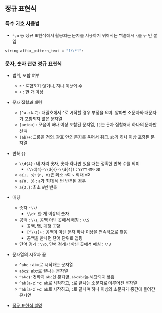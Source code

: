 ## 정규 표현식
### 특수 기호 사용법
- `*`, `n` 등 정규 표현식에서 활용되는 문자를 사용하기 위해서는 백슬래시 `\`를 두 번 붙임
```c++
string affix_pattern_text = "[\\*]";
```

### 문자, 숫자 관련 정규 표현식
- 범위, 포함 여부
    - `*` : 포함하지 않거나, 하나 이상의 수
    - `+` : 한 개 이상

- 문자 집합과 패턴
    - `[^a-zA-Z]`: 대괄호에서 `^`로 시작할 경우 부정을 의미. 알파벳 소문자와 대문자가 포함되지 않은 문자열
    - `[aeiou]` : 모음이 하나 이상 포함된 문자열, `[]`는 문자 집합에서 하나의 문자만 선택
    - `(ab)+`: 그룹을 정의, 괄호 안의 문자를 묶어서 취급. `ab`가 하나 이상 포함된 문자열
        

- 반복 `{}`
    - `\\d{4}` : 네 자리 숫자, 숫자 하나만 있을 때는 정확한 반복 수를 의미
        - `(\\d{4}-\\d{4}-\\d{4})` : `YYYY-MM-DD`
    - `a{1, 3}`: `{n, m}`은 최소 `n`회 ~ 최대 `m`회
    - `a{0, 3}` : `a`가 최대 세 번 반복된 경우 
    - `a{3,}`: 최소 `n`번 반복

- 매칭
    - 숫자 : `\\d`
        - `\\d+`: 한 개 이상의 숫자
    - 공백 : `\\s`, 공백 아닌 곳에서 매칭 : `\\S`
        - 공백, 탭, 개행 포함
        - `[^\\s]+` : 공백이 아닌 문자 하나 이상을 연속적으로 찾음
        - 공백을 만나면 단어 단위로 맵핑
    - 단어 경계 : `\\b`, 단어 경계가 아닌 곳에서 매칭 : `\\B`

- 문자열의 시작과 끝
    - `^abc` : abc로 시작하는 문자열
    - `abc$`: abc로 끝나는 문자열
    - `^abc$`: 정확히 `abc`인 문자열, `abcabc`는 해당되지 않음
    - `^ab[a-z]*c`: `ab`로 시작하고, `c`로 끝나는 소문자로 이루어진 문자열
    - `^ab[a-z]+c`: `ab`로 시작하고, `c`로 끝나며 하나 이상의 소문자가 중간에 들어간 문자열


- [정규 표현식 설명](https://en.cppreference.com/w/cpp/regex/basic_regex/basic_regex)